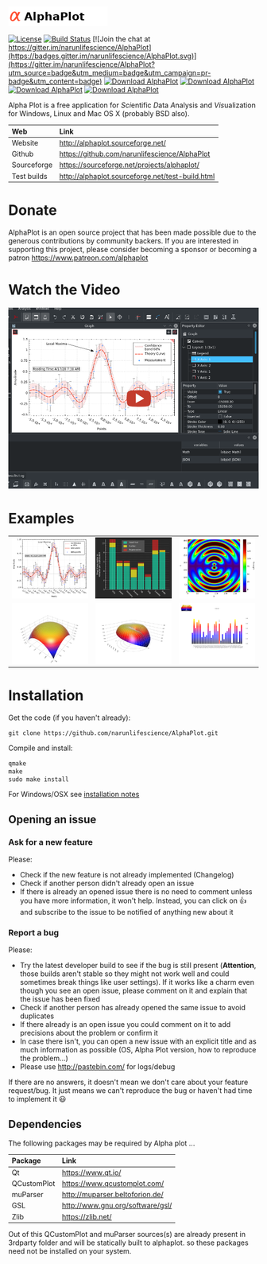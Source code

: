 ![alt text](data/icons/app/alphaplot-name.png "AlphaPlot")

[![License][license-badge]][license-page] [![Build Status](https://travis-ci.org/narunlifescience/AlphaPlot.svg?branch=master)](https://travis-ci.org/narunlifescience/AlphaPlot) [![Join the chat at https://gitter.im/narunlifescience/AlphaPlot](https://badges.gitter.im/narunlifescience/AlphaPlot.svg)](https://gitter.im/narunlifescience/AlphaPlot?utm_source=badge&utm_medium=badge&utm_campaign=pr-badge&utm_content=badge) 
[![Download AlphaPlot](https://img.shields.io/sourceforge/dt/alphaplot.svg)](https://sourceforge.net/projects/alphaplot/files/latest/download) [![Download AlphaPlot](https://img.shields.io/sourceforge/dm/alphaplot.svg)](https://sourceforge.net/projects/alphaplot/files/latest/download) [![Download AlphaPlot](https://img.shields.io/sourceforge/dw/alphaplot.svg)](https://sourceforge.net/projects/alphaplot/files/latest/download) [![Download AlphaPlot](https://img.shields.io/sourceforge/dd/alphaplot.svg)](https://sourceforge.net/projects/alphaplot/files/latest/download)

[license-page]: COPYING
[license-badge]: http://img.shields.io/badge/License-GPL2-blue.svg

Alpha Plot is a free application for <i>Sci</i>entific <i>D</i>ata <i>A</i>nalysis and <i>Vis</i>ualization for Windows, Linux and Mac OS X (probably BSD also).

| Web         | Link                                             |
|:------------|:-------------------------------------------------|
| Website     | http://alphaplot.sourceforge.net/                |
| Github      | https://github.com/narunlifescience/AlphaPlot    |
| Sourceforge | https://sourceforge.net/projects/alphaplot/      |
| Test builds | http://alphaplot.sourceforge.net/test-build.html |


# Donate
AlphaPlot is an open source project that has been made possible due to the generous contributions by community backers. If you are interested in supporting this project, please consider becoming a sponsor or becoming a patron https://www.patreon.com/alphaplot

# Watch the Video
[![AlphaPlot Plotting Basics](data/screenshots/alphaplot1.png)](http://www.youtube.com/watch?v=U3DE_ObVLeU "AlphaPlot Plotting Basics")

# Examples
| | | |
|:-------------------------:|:-------------------------:|:-------------------------:|
|<img width="500" alt="" src="data/screenshots/example1.png">|  <img width="500" alt="" src="data/screenshots/example2.png">|<img width="500" alt="" src="data/screenshots/example3.png">|
|<img width="500" alt="" src="data/screenshots/example4.png">|  <img width="500" alt="" src="data/screenshots/example5.png">|<img width="500" alt="" src="data/screenshots/example6.png">|

# Installation
Get the code (if you haven't already):

    git clone https://github.com/narunlifescience/AlphaPlot.git 

Compile and install:

    qmake
    make 
    sudo make install

For Windows/OSX see [installation notes](data/INSTALL.md)


Opening an issue
----------------
### Ask for a new feature

Please:

 * Check if the new feature is not already implemented (Changelog)
 * Check if another person didn't already open an issue
 * If there is already an opened issue there is no need to comment unless you have more information, it won't help. Instead, you can click on :thumbsup: and subscribe to the issue to be notified of anything new about it 

### Report a bug

Please:
 
 * Try the latest developer build to see if the bug is still present (**Attention**, those builds aren't stable so they might not work well and could sometimes break things like user settings). If it works like a charm even though you see an open issue, please comment on it and explain that the issue has been fixed
 * Check if another person has already opened the same issue to avoid duplicates
 * If there already is an open issue you could comment on it to add precisions about the problem or confirm it
 * In case there isn't, you can open a new issue with an explicit title and as much information as possible (OS, Alpha Plot version, how to reproduce the problem...)
 * Please use http://pastebin.com/ for logs/debug
 
If there are no answers, it doesn't mean we don't care about your feature request/bug. It just means we can't reproduce the bug or haven't had time to implement it :smiley:

## Dependencies

The following packages may be required by Alpha plot ...

| Package       | Link                                         |
|:--------------|:---------------------------------------------|
| Qt            | https://www.qt.io/                           |
| QCustomPlot   | https://www.qcustomplot.com/                 |
| muParser      | http://muparser.beltoforion.de/              |
| GSL           | http://www.gnu.org/software/gsl/             |
| Zlib          | https://zlib.net/                            |

Out of this QCustomPlot and muParser sources(s) are already present in 3rdparty folder and will be statically built to alphaplot. so these packages need not be installed on your system.

